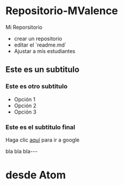 # Repositorio-MValence
Mi Reporsitorio
* crear un repositorio
* editar el ´readme.md´
* Ajustar a mis estudiantes
## Este es un subtitulo
### Este es otro subtitulo
- Opción 1
- Opción 2
- Opción 3
### Este es el subtitulo final
Haga clic [aquí](www.google.com) para ir a google

bla bla bla---

# desde Atom
